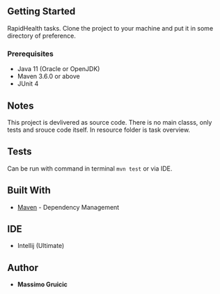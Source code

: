 ## Getting Started

RapidHealth tasks.
Clone the project to your machine and put it in some directory of preference.

### Prerequisites

- Java 11 (Oracle or OpenJDK)
- Maven 3.6.0 or above
- JUnit 4

## Notes

This project is devlivered as source code. There is no main classs, only tests and srouce code itself. In resource folder is task overview.

## Tests

Can be run with command in terminal `mvn test` or via IDE. 

## Built With

* [Maven](https://maven.apache.org/) - Dependency Management

## IDE

* Intellij (Ultimate)

## Author

* **Massimo Gruicic** 
